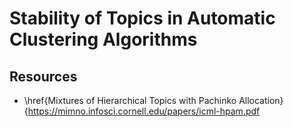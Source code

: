 # Stability of Topics in Automatic Clustering Algorithms


## Resources
* \href{Mixtures of Hierarchical Topics with Pachinko Allocation}{https://mimno.infosci.cornell.edu/papers/icml-hpam.pdf
